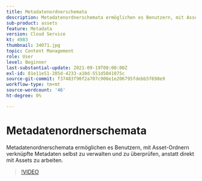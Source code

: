 ```yaml
---
title: Metadatenordnerschemata
description: Metadatenordnerschemata ermöglichen es Benutzern, mit Asset-Ordnern verknüpfte Metadaten selbst zu verwalten und zu überprüfen, anstatt direkt mit Assets zu arbeiten.
sub-product: assets
feature: Metadata
version: Cloud Service
kt: 4983
thumbnail: 34071.jpg
topic: Content Management
role: User
level: Beginner
last-substantial-update: 2021-09-19T00:00:00Z
exl-id: 81e11e51-205d-4233-a10d-551d5041075c
source-git-commit: f37483f90f2a707c906e1e206795fdebb5f698e9
workflow-type: tm+mt
source-wordcount: '46'
ht-degree: 0%

---
```


# Metadatenordnerschemata

Metadatenordnerschemata ermöglichen es Benutzern, mit Asset-Ordnern verknüpfte Metadaten selbst zu verwalten und zu überprüfen, anstatt direkt mit Assets zu arbeiten.

>[!VIDEO](https://video.tv.adobe.com/v/34071/?quality=12&learn=on&hidetitle=true)
